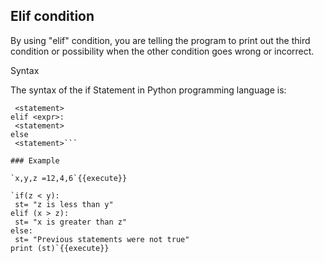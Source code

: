 
## Elif condition
 
 By using "elif" condition, you are telling the program to print out the third condition or possibility when the other condition goes wrong or incorrect. 

Syntax

The syntax of the if Statement in Python programming language is:

```if <expr>:
 <statement>
elif <expr>:
 <statement>
else
 <statement>```

### Example

`x,y,z =12,4,6`{{execute}}
	
`if(z < y):
 st= "z is less than y"
elif (x > z):
 st= "x is greater than z"
else:
 st= "Previous statements were not true"
print (st)`{{execute}}